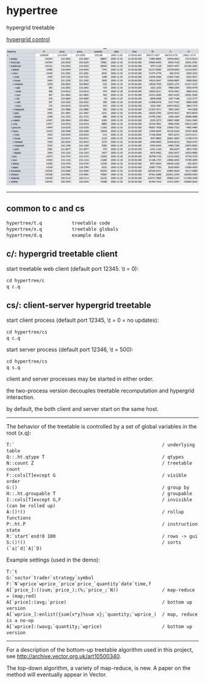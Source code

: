 # hypertree
hypergrid treetable

[hypergrid control](http://openfin.github.io/fin-hypergrid/components/fin-hypergrid/demo.html)

<img src="images/ht.png">

----------------------------------------------------------------------------------------------

common to c and cs
------------------

	hypertree/t.q			treetable code
	hypertree/x.q			treetable globals
	hypertree/d.q			example data

c/: hypergrid treetable client
------------------------------

start treetable web client (default port 12345. \t = 0):

	cd hypertree/c
	q c.q

cs/: client-server hypergrid treetable
--------------------------------------

start client process (default port 12345, \t = 0 = no updates):

	cd hypertree/cs
	q c.q

start server process (default port 12346, \t = 500):

	cd hypertree/cs
	q s.q

client and server processes may be started in either order.

the two-process version decouples treetable recomputation and hypergrid interaction.

by default, the both client and server start on the same host.

----------------------------------------------------

The behavior of the treetable is controlled by a set of global variables in the root (x.q):

	T:`                                                      / underlying table
	Q::.ht.qtype T                                           / qtypes
	N::count Z                                               / treetable count
	F::cols[T]except G                                       / visible order
	G:()                                                     / group by 
	H::.ht.groupable T                                       / groupable
	I::cols[T]except G,F                                     / invisible (can be rolled up)
	A:()!()                                                  / rollup functions
	P:.ht.P                                                  / instruction state
	R:`start`end!0 100                                       / rows -> gui
	S:()!()                                                  / sorts (`a|`d|`A|`D)

Example settings (used in the demo):

	T:`t
	G:`sector`trader`strategy`symbol
	F:`N`wprice`wprice_`price`price_`quantity`date`time,f
	A[`price_]:((sum;`price_);(%;`price_;`N))                / map-reduce = (map;red)
	A[`price]:(avg;`price)                                   / bottom up version
	A[`wprice_]:enlist({sum[x*y]%sum x};`quantity;`wprice_)  / map, reduce is a no-op
	A[`wprice]:(wavg;`quantity;`wprice)                      / bottom up version
	
--------------------------------------------------

For a description of the bottom-up treetable algorithm used in this project, see http://archive.vector.org.uk/art10500340.

The top-down algorithm, a variety of map-reduce, is new.  A paper on the method will eventually appear in Vector.


